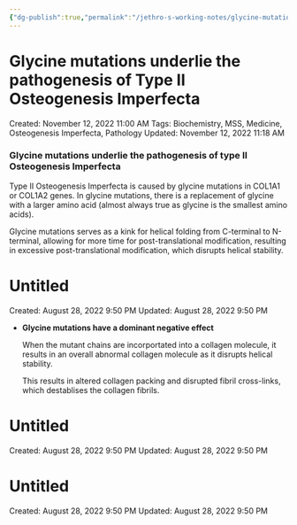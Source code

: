 ```yaml
---
{"dg-publish":true,"permalink":"/jethro-s-working-notes/glycine-mutations-underlie-the-pathogenesis-of-typ/","dgPassFrontmatter":true}
---
```



# Glycine mutations underlie the pathogenesis of Type II Osteogenesis Imperfecta

Created: November 12, 2022 11:00 AM
Tags: Biochemistry, MSS, Medicine, Osteogenesis Imperfecta, Pathology
Updated: November 12, 2022 11:18 AM

### Glycine mutations underlie the pathogenesis of type II Osteogenesis Imperfecta

Type II Osteogenesis Imperfecta is caused by glycine mutations in COL1A1 or COL1A2 genes. In glycine mutations, there is a replacement of glycine with a larger amino acid (almost always true as glycine is the smallest amino acids).

Glycine mutations serves as a kink for helical folding from C-terminal to N-terminal, allowing for more time for post-translational modification, resulting in excessive post-translational modification, which disrupts helical stability.


<div class="transclusion internal-embed is-loaded"><div class="markdown-embed">





# Untitled

Created: August 28, 2022 9:50 PM
Updated: August 28, 2022 9:50 PM

</div></div>


- **************************************************************************************************Glycine mutations have a dominant negative effect**************************************************************************************************
    
    When the mutant chains are incorportated into a collagen molecule, it results in an overall abnormal collagen molecule as it disrupts helical stability.
    
    This results in altered collagen packing and disrupted fibril cross-links, which destablises the collagen fibrils.
    
    
<div class="transclusion internal-embed is-loaded"><div class="markdown-embed">





# Untitled

Created: August 28, 2022 9:50 PM
Updated: August 28, 2022 9:50 PM

</div></div>

    
    
<div class="transclusion internal-embed is-loaded"><div class="markdown-embed">





# Untitled

Created: August 28, 2022 9:50 PM
Updated: August 28, 2022 9:50 PM

</div></div>
